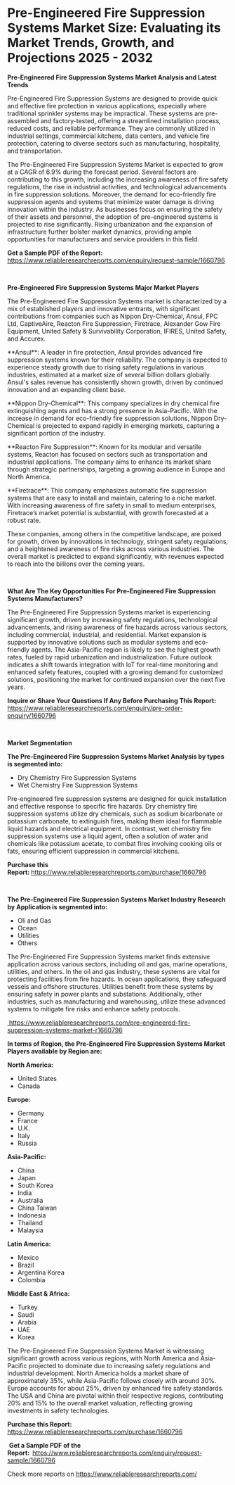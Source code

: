 <p><h1>Pre-Engineered Fire Suppression Systems Market Size: Evaluating its Market Trends, Growth, and Projections 2025 - 2032</h1></p><p><strong>Pre-Engineered Fire Suppression Systems Market Analysis and Latest Trends</strong></p>
<p><p>Pre-Engineered Fire Suppression Systems are designed to provide quick and effective fire protection in various applications, especially where traditional sprinkler systems may be impractical. These systems are pre-assembled and factory-tested, offering a streamlined installation process, reduced costs, and reliable performance. They are commonly utilized in industrial settings, commercial kitchens, data centers, and vehicle fire protection, catering to diverse sectors such as manufacturing, hospitality, and transportation.</p><p>The Pre-Engineered Fire Suppression Systems Market is expected to grow at a CAGR of 6.9% during the forecast period. Several factors are contributing to this growth, including the increasing awareness of fire safety regulations, the rise in industrial activities, and technological advancements in fire suppression solutions. Moreover, the demand for eco-friendly fire suppression agents and systems that minimize water damage is driving innovation within the industry. As businesses focus on ensuring the safety of their assets and personnel, the adoption of pre-engineered systems is projected to rise significantly. Rising urbanization and the expansion of infrastructure further bolster market dynamics, providing ample opportunities for manufacturers and service providers in this field.</p></p>
<p><strong>Get a Sample PDF of the Report:&nbsp;</strong> <a href="https://www.reliableresearchreports.com/enquiry/request-sample/1660796?utm_campaign=2009&utm_medium=2&utm_source=Github&utm_content=ia&utm_term=17012025&utm_id=pre-engineered-fire-suppression-systems">https://www.reliableresearchreports.com/enquiry/request-sample/1660796</a></p>
<p>&nbsp;</p>
<p><strong>Pre-Engineered Fire Suppression Systems Major Market Players</strong></p>
<p><p>The Pre-Engineered Fire Suppression Systems market is characterized by a mix of established players and innovative entrants, with significant contributions from companies such as Nippon Dry-Chemical, Ansul, FPC Ltd, CaptiveAire, Reacton Fire Suppression, Firetrace, Alexander Gow Fire Equipment, United Safety & Survivability Corporation, IFIRES, United Safety, and Accurex.</p><p>**Ansul**: A leader in fire protection, Ansul provides advanced fire suppression systems known for their reliability. The company is expected to experience steady growth due to rising safety regulations in various industries, estimated at a market size of several billion dollars globally. Ansul's sales revenue has consistently shown growth, driven by continued innovation and an expanding client base.</p><p>**Nippon Dry-Chemical**: This company specializes in dry chemical fire extinguishing agents and has a strong presence in Asia-Pacific. With the increase in demand for eco-friendly fire suppression solutions, Nippon Dry-Chemical is projected to expand rapidly in emerging markets, capturing a significant portion of the industry.</p><p>**Reacton Fire Suppression**: Known for its modular and versatile systems, Reacton has focused on sectors such as transportation and industrial applications. The company aims to enhance its market share through strategic partnerships, targeting a growing audience in Europe and North America.</p><p>**Firetrace**: This company emphasizes automatic fire suppression systems that are easy to install and maintain, catering to a niche market. With increasing awareness of fire safety in small to medium enterprises, Firetrace’s market potential is substantial, with growth forecasted at a robust rate.</p><p>These companies, among others in the competitive landscape, are poised for growth, driven by innovations in technology, stringent safety regulations, and a heightened awareness of fire risks across various industries. The overall market is predicted to expand significantly, with revenues expected to reach into the billions over the coming years.</p></p>
<p>&nbsp;</p>
<p><strong>What Are The Key Opportunities For Pre-Engineered Fire Suppression Systems Manufacturers?</strong></p>
<p><p>The Pre-Engineered Fire Suppression Systems market is experiencing significant growth, driven by increasing safety regulations, technological advancements, and rising awareness of fire hazards across various sectors, including commercial, industrial, and residential. Market expansion is supported by innovative solutions such as modular systems and eco-friendly agents. The Asia-Pacific region is likely to see the highest growth rates, fueled by rapid urbanization and industrialization. Future outlook indicates a shift towards integration with IoT for real-time monitoring and enhanced safety features, coupled with a growing demand for customized solutions, positioning the market for continued expansion over the next five years.</p></p>
<p><strong>Inquire or Share Your Questions If Any Before Purchasing This Report:</strong> <a href="https://www.reliableresearchreports.com/enquiry/pre-order-enquiry/1660796?utm_campaign=2009&utm_medium=2&utm_source=Github&utm_content=ia&utm_term=17012025&utm_id=pre-engineered-fire-suppression-systems">https://www.reliableresearchreports.com/enquiry/pre-order-enquiry/1660796</a></p>
<p>&nbsp;</p>
<p><strong>Market Segmentation</strong></p>
<p><strong>The Pre-Engineered Fire Suppression Systems Market Analysis by types is segmented into:</strong></p>
<p><ul><li>Dry Chemistry Fire Suppression Systems</li><li>Wet Chemistry Fire Suppression Systems</li></ul></p>
<p><p>Pre-engineered fire suppression systems are designed for quick installation and effective response to specific fire hazards. Dry chemistry fire suppression systems utilize dry chemicals, such as sodium bicarbonate or potassium carbonate, to extinguish fires, making them ideal for flammable liquid hazards and electrical equipment. In contrast, wet chemistry fire suppression systems use a liquid agent, often a solution of water and chemicals like potassium acetate, to combat fires involving cooking oils or fats, ensuring efficient suppression in commercial kitchens.</p></p>
<p><strong>Purchase this Report:&nbsp;</strong><a href="https://www.reliableresearchreports.com/purchase/1660796?utm_campaign=2009&utm_medium=2&utm_source=Github&utm_content=ia&utm_term=17012025&utm_id=pre-engineered-fire-suppression-systems">https://www.reliableresearchreports.com/purchase/1660796</a></p>
<p>&nbsp;</p>
<p><strong>The Pre-Engineered Fire Suppression Systems Market Industry Research by Application is segmented into:</strong></p>
<p><ul><li>Oli and Gas</li><li>Ocean</li><li>Utilities</li><li>Others</li></ul></p>
<p><p>The Pre-Engineered Fire Suppression Systems market finds extensive application across various sectors, including oil and gas, marine operations, utilities, and others. In the oil and gas industry, these systems are vital for protecting facilities from fire hazards. In ocean applications, they safeguard vessels and offshore structures. Utilities benefit from these systems by ensuring safety in power plants and substations. Additionally, other industries, such as manufacturing and warehousing, utilize these advanced systems to mitigate fire risks and enhance safety protocols.</p></p>
<p><a href="https://www.reliableresearchreports.com/pre-engineered-fire-suppression-systems-market-r1660796?utm_campaign=2009&utm_medium=2&utm_source=Github&utm_content=ia&utm_term=17012025&utm_id=pre-engineered-fire-suppression-systems">&nbsp;https://www.reliableresearchreports.com/pre-engineered-fire-suppression-systems-market-r1660796</a></p>
<p><strong>In terms of Region, the Pre-Engineered Fire Suppression Systems Market Players available by Region are:</strong></p>
<p>
    <p> <strong> North America: </strong>
        <ul>
            <li>United States</li>
            <li>Canada</li>
        </ul>
        </p> 
    <p> <strong> Europe: </strong>
        <ul>
            <li>Germany</li>
            <li>France</li>
            <li>U.K.</li>
            <li>Italy</li>
            <li>Russia</li>
        </ul>
        </p> 
    <p> <strong> Asia-Pacific: </strong>
        <ul>
            <li>China</li>
            <li>Japan</li>
            <li>South Korea</li>
            <li>India</li>
            <li>Australia</li>
            <li>China Taiwan</li>
            <li>Indonesia</li>
            <li>Thailand</li>
            <li>Malaysia</li>
        </ul>
        </p> 
    <p> <strong> Latin America: </strong>
        <ul>
            <li>Mexico</li>
            <li>Brazil</li>
            <li>Argentina Korea</li>
            <li>Colombia</li>
        </ul>
        </p> 
    <p> <strong> Middle East & Africa: </strong>
        <ul>
            <li>Turkey</li>
            <li>Saudi</li>
            <li>Arabia</li>
            <li>UAE</li>
            <li>Korea</li>
        </ul>
    </p>
    </p>
<p><p>The Pre-Engineered Fire Suppression Systems Market is witnessing significant growth across various regions, with North America and Asia-Pacific projected to dominate due to increasing safety regulations and industrial development. North America holds a market share of approximately 35%, while Asia-Pacific follows closely with around 30%. Europe accounts for about 25%, driven by enhanced fire safety standards. The USA and China are pivotal within their respective regions, contributing 20% and 15% to the overall market valuation, reflecting growing investments in safety technologies.</p></p>
<p><strong>Purchase this Report: </strong><a href="https://www.reliableresearchreports.com/purchase/1660796?utm_campaign=2009&utm_medium=2&utm_source=Github&utm_content=ia&utm_term=17012025&utm_id=pre-engineered-fire-suppression-systems">https://www.reliableresearchreports.com/purchase/1660796</a></p>
<p>&nbsp;<strong>Get a Sample PDF of the Report:&nbsp;&nbsp;</strong><a href="https://www.reliableresearchreports.com/enquiry/request-sample/1660796?utm_campaign=2009&utm_medium=2&utm_source=Github&utm_content=ia&utm_term=17012025&utm_id=pre-engineered-fire-suppression-systems">https://www.reliableresearchreports.com/enquiry/request-sample/1660796</a></p>
<p><strong></strong></p>
<p>Check more reports on <a href="https://www.reliableresearchreports.com/?utm_campaign=2009&utm_medium=2&utm_source=Github&utm_content=ia&utm_term=17012025&utm_id=pre-engineered-fire-suppression-systems">https://www.reliableresearchreports.com/</a></p>